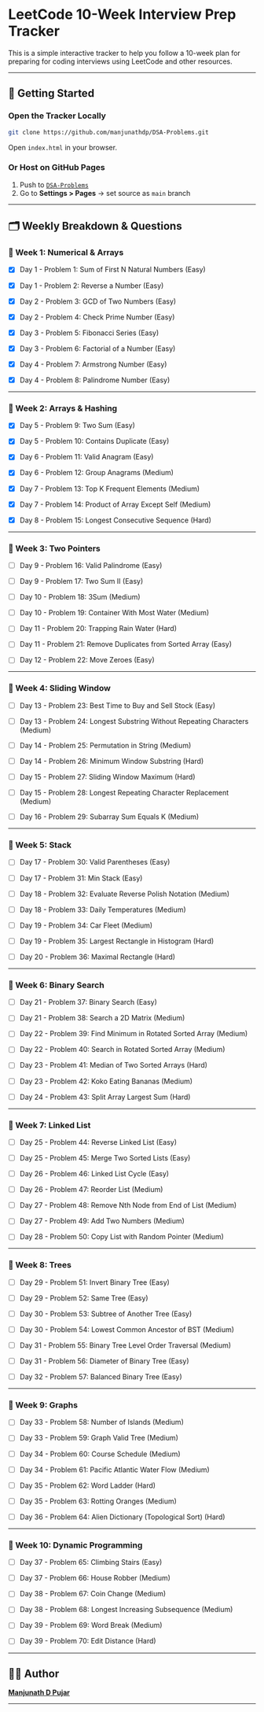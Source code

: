 # LeetCode 10-Week Interview Prep Tracker

This is a simple interactive tracker to help you follow a 10-week plan for preparing for coding interviews using LeetCode and other resources.


---

## 🚀 Getting Started

### Open the Tracker Locally

```bash
git clone https://github.com/manjunathdp/DSA-Problems.git
```

Open `index.html` in your browser.

### Or Host on GitHub Pages

1. Push to [`DSA-Problems`](https://github.com/manjunathdp/DSA-Problems)
2. Go to **Settings > Pages** → set source as `main` branch

---

## 🗂️ Weekly Breakdown & Questions

### 📘 Week 1: Numerical & Arrays
- [X] Day 1 - Problem 1: Sum of First N Natural Numbers (Easy)
- [X] Day 1 - Problem 2: Reverse a Number (Easy)
- [X] Day 2 - Problem 3: GCD of Two Numbers (Easy)
- [X] Day 2 - Problem 4: Check Prime Number (Easy)
- [X] Day 3 - Problem 5: Fibonacci Series (Easy)
- [X] Day 3 - Problem 6: Factorial of a Number (Easy)
- [X] Day 4 - Problem 7: Armstrong Number (Easy)
- [X] Day 4 - Problem 8: Palindrome Number (Easy)


---

### 📘 Week 2: Arrays & Hashing
- [X] Day 5 - Problem 9: Two Sum (Easy)
- [X] Day 5 - Problem 10: Contains Duplicate (Easy)
- [X] Day 6 - Problem 11: Valid Anagram (Easy)
- [X] Day 6 - Problem 12: Group Anagrams (Medium)
- [X] Day 7 - Problem 13: Top K Frequent Elements (Medium)
- [X] Day 7 - Problem 14: Product of Array Except Self (Medium)
- [X] Day 8 - Problem 15: Longest Consecutive Sequence (Hard)


---

### 📘 Week 3: Two Pointers
- [ ] Day 9 - Problem 16: Valid Palindrome (Easy)
- [ ] Day 9 - Problem 17: Two Sum II (Easy)
- [ ] Day 10 - Problem 18: 3Sum (Medium)
- [ ] Day 10 - Problem 19: Container With Most Water (Medium)
- [ ] Day 11 - Problem 20: Trapping Rain Water (Hard)
- [ ] Day 11 - Problem 21: Remove Duplicates from Sorted Array (Easy)
- [ ] Day 12 - Problem 22: Move Zeroes (Easy)


---

### 📘 Week 4: Sliding Window
- [ ] Day 13 - Problem 23: Best Time to Buy and Sell Stock (Easy)
- [ ] Day 13 - Problem 24: Longest Substring Without Repeating Characters (Medium)
- [ ] Day 14 - Problem 25: Permutation in String (Medium)
- [ ] Day 14 - Problem 26: Minimum Window Substring (Hard)
- [ ] Day 15 - Problem 27: Sliding Window Maximum (Hard)
- [ ] Day 15 - Problem 28: Longest Repeating Character Replacement (Medium)
- [ ] Day 16 - Problem 29: Subarray Sum Equals K (Medium)



---

### 📘 Week 5: Stack
- [ ] Day 17 - Problem 30: Valid Parentheses (Easy)
- [ ] Day 17 - Problem 31: Min Stack (Easy)
- [ ] Day 18 - Problem 32: Evaluate Reverse Polish Notation (Medium)
- [ ] Day 18 - Problem 33: Daily Temperatures (Medium)
- [ ] Day 19 - Problem 34: Car Fleet (Medium)
- [ ] Day 19 - Problem 35: Largest Rectangle in Histogram (Hard)
- [ ] Day 20 - Problem 36: Maximal Rectangle (Hard)



---

### 📘 Week 6: Binary Search
- [ ] Day 21 - Problem 37: Binary Search (Easy)
- [ ] Day 21 - Problem 38: Search a 2D Matrix (Medium)
- [ ] Day 22 - Problem 39: Find Minimum in Rotated Sorted Array (Medium)
- [ ] Day 22 - Problem 40: Search in Rotated Sorted Array (Medium)
- [ ] Day 23 - Problem 41: Median of Two Sorted Arrays (Hard)
- [ ] Day 23 - Problem 42: Koko Eating Bananas (Medium)
- [ ] Day 24 - Problem 43: Split Array Largest Sum (Hard)



---

### 📘 Week 7: Linked List
- [ ] Day 25 - Problem 44: Reverse Linked List (Easy)
- [ ] Day 25 - Problem 45: Merge Two Sorted Lists (Easy)
- [ ] Day 26 - Problem 46: Linked List Cycle (Easy)
- [ ] Day 26 - Problem 47: Reorder List (Medium)
- [ ] Day 27 - Problem 48: Remove Nth Node from End of List (Medium)
- [ ] Day 27 - Problem 49: Add Two Numbers (Medium)
- [ ] Day 28 - Problem 50: Copy List with Random Pointer (Medium)



---

### 📘 Week 8: Trees
- [ ] Day 29 - Problem 51: Invert Binary Tree (Easy)
- [ ] Day 29 - Problem 52: Same Tree (Easy)
- [ ] Day 30 - Problem 53: Subtree of Another Tree (Easy)
- [ ] Day 30 - Problem 54: Lowest Common Ancestor of BST (Medium)
- [ ] Day 31 - Problem 55: Binary Tree Level Order Traversal (Medium)
- [ ] Day 31 - Problem 56: Diameter of Binary Tree (Easy)
- [ ] Day 32 - Problem 57: Balanced Binary Tree (Easy)



---

### 📘 Week 9: Graphs
- [ ] Day 33 - Problem 58: Number of Islands (Medium)
- [ ] Day 33 - Problem 59: Graph Valid Tree (Medium)
- [ ] Day 34 - Problem 60: Course Schedule (Medium)
- [ ] Day 34 - Problem 61: Pacific Atlantic Water Flow (Medium)
- [ ] Day 35 - Problem 62: Word Ladder (Hard)
- [ ] Day 35 - Problem 63: Rotting Oranges (Medium)
- [ ] Day 36 - Problem 64: Alien Dictionary (Topological Sort) (Hard)



---

### 📘 Week 10: Dynamic Programming
- [ ] Day 37 - Problem 65: Climbing Stairs (Easy)
- [ ] Day 37 - Problem 66: House Robber (Medium)
- [ ] Day 38 - Problem 67: Coin Change (Medium)
- [ ] Day 38 - Problem 68: Longest Increasing Subsequence (Medium)
- [ ] Day 39 - Problem 69: Word Break (Medium)
- [ ] Day 39 - Problem 70: Edit Distance (Hard)


---

## 🧑‍💻 Author

**[Manjunath D Pujar](https://github.com/manjunathdp)**

---



